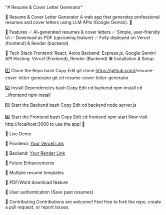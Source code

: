 "# Resume & Cover Letter Generator" 

📜 Resume & Cover Letter Generator
A web app that generates professional resumes and cover letters using LLM APIs (Google Gemini). 🚀

🔹 Features
✅ AI-generated resumes & cover letters
✅ Simple, user-friendly UI
✅ Download as PDF (upcoming feature)
✅ Fully deployed on Vercel (frontend) & Render (backend)

📌 Tech Stack
Frontend: React, Axios
Backend: Express.js, Google Gemini API
Hosting: Vercel (Frontend), Render (Backend)
🛠️ Installation & Setup


1️⃣ Clone the Repo
bash
Copy
Edit
git clone https://github.com/<your-username>/resume-cover-letter-generator.git
cd resume-cover-letter-generator


2️⃣ Install Dependencies
bash
Copy
Edit
cd backend
npm install
cd ../frontend
npm install


3️⃣ Start the Backend
bash
Copy
Edit
cd backend
node server.js


4️⃣ Start the Frontend
bash
Copy
Edit
cd frontend
npm start
Now visit http://localhost:3000 to use the app! 🎉


🚀 Live Demo

🔗 Frontend: [Your Vercel Link](https://resume-cover-letter-generator-8s7v.vercel.app/)

🔗 Backend: [Your Render Link](https://resume-cover-letter-generator.onrender.com/)

📌 Future Enhancements

📝 Multiple resume templates

📂 PDF/Word download feature

🔑 User authentication (Save past resumes)

🤝 Contributing
Contributions are welcome!
Feel free to fork the repo, create a pull request, or report issues.
